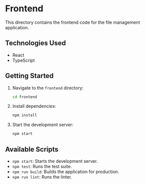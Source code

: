 # Frontend

This directory contains the frontend code for the file management application.

## Technologies Used

*   React
*   TypeScript

## Getting Started

1.  Navigate to the `frontend` directory:

    ```bash
    cd frontend
    ```

2.  Install dependencies:

    ```bash
    npm install
    ```

3.  Start the development server:

    ```bash
    npm start
    ```

## Available Scripts

*   `npm start`: Starts the development server.
*   `npm test`: Runs the test suite.
*   `npm run build`: Builds the application for production.
* `npm run lint`: Runs the linter.
